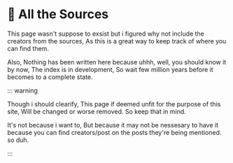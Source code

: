 # 📒 All the Sources

This page wasn't suppose to exsist but i figured why not include the creators from the sources, As this is a great way to keep track of where you can find them.

Also, Nothing has been written here because uhhh, well, you should know it by now, The index is in development, So wait few million years before it becomes to a complete state.

::: warning

Though i should clearify, This page if deemed unfit for the purpose of this site, Will be changed or worse removed. So keep that in mind.

It's not because i want to, But because it may not be nessesary to have it because you can find creators/post on the posts they're being mentioned. so duh.

:::
